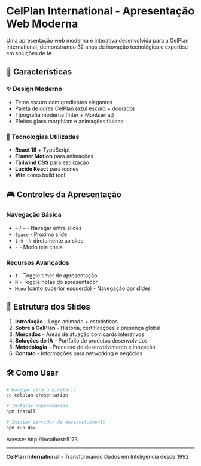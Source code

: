 # CelPlan International - Apresentação Web Moderna

Uma apresentação web moderna e interativa desenvolvida para a CelPlan International, demonstrando 32 anos de inovação tecnológica e expertise em soluções de IA.

## 🚀 Características

### ✨ Design Moderno
- Tema escuro com gradientes elegantes
- Paleta de cores CelPlan (azul escuro + dourado)
- Tipografia moderna (Inter + Montserrat)
- Efeitos glass morphism e animações fluidas

### 🎯 Tecnologias Utilizadas
- **React 18** + TypeScript
- **Framer Motion** para animações
- **Tailwind CSS** para estilização
- **Lucide React** para ícones
- **Vite** como build tool

## 🎮 Controles da Apresentação

### Navegação Básica
- `←` / `→` - Navegar entre slides
- `Space` - Próximo slide
- `1-9` - Ir diretamente ao slide
- `F` - Modo tela cheia

### Recursos Avançados
- `T` - Toggle timer de apresentação
- `N` - Toggle notas do apresentador
- `Menu` (canto superior esquerdo) - Navegação por slides

## 📱 Estrutura dos Slides

1. **Introdução** - Logo animado + estatísticas
2. **Sobre a CelPlan** - História, certificações e presença global
3. **Mercados** - Áreas de atuação com cards interativos
4. **Soluções de IA** - Portfolio de produtos desenvolvidos
5. **Metodologia** - Processo de desenvolvimento e inovação
6. **Contato** - Informações para networking e negócios

## 🛠 Como Usar

```bash
# Navegar para o diretório
cd celplan-presentation

# Instalar dependências
npm install

# Iniciar servidor de desenvolvimento
npm run dev
```

Acesse: http://localhost:5173

---

**CelPlan International** - Transformando Dados em Inteligência desde 1992
